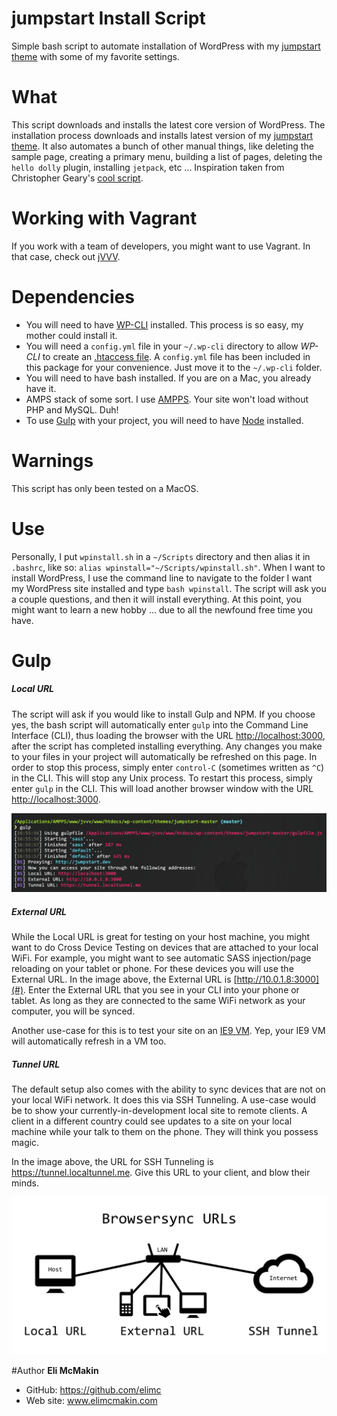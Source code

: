 **jumpstart Install Script**
====
Simple bash script to automate installation of WordPress with my [jumpstart theme](https://github.com/elimc/jumpstart) with some of my favorite settings.

# What
This script downloads and installs the latest core version of WordPress. The installation process downloads and installs latest version of my [jumpstart theme](https://github.com/elimc/jumpstart). It also automates a bunch of other manual things, like deleting the sample page, creating a primary menu, building a list of pages, deleting the `hello dolly` plugin, installing `jetpack`, etc ... Inspiration taken from Christopher Geary's [cool script](http://www.ltconsulting.co.uk/automated-wordpress-installation-with-bash-wp-cli/).

# Working with Vagrant
If you work with a team of developers, you might want to use Vagrant. In that case, check out [jVVV](https://github.com/elimc/jumpstart-vvv).

# Dependencies
* You will need to have [WP-CLI](http://wp-cli.org/) installed. This process is so easy, my mother could install it.
* You will need a `config.yml` file in your `~/.wp-cli` directory to allow *WP-CLI* to create an [.htaccess file](http://wp-cli.org/commands/rewrite/flush/). A `config.yml` file has been included in this package for your convenience. Just move it to the `~/.wp-cli` folder.
* You will need to have bash installed. If you are on a Mac, you already have it.
* AMPS stack of some sort. I use [AMPPS](http://www.ampps.com/). Your site won't load without PHP and MySQL. Duh!
* To use [Gulp](http://gulpjs.com/) with your project, you will need to have [Node](https://nodejs.org/) installed.

# Warnings
This script has only been tested on a MacOS.

# Use
Personally, I put `wpinstall.sh` in a `~/Scripts` directory and then alias it in `.bashrc`, like so: `alias wpinstall="~/Scripts/wpinstall.sh"`. When I want to install WordPress, I use the command line to navigate to the folder I want my WordPress site installed and type `bash wpinstall`. The script will ask you a couple questions, and then it will install everything. At this point, you might want to learn a new hobby ... due to all the newfound free time you have.

# Gulp
##### Local URL
The script will ask if you would like to install Gulp and NPM. If you choose yes, the bash script will automatically enter `gulp` into the Command Line Interface (CLI), thus loading the browser with the URL [http://localhost:3000](#), after the script has completed installing everything. Any changes you make to your files in your project will automatically be refreshed on this page. In order to stop this process, simply enter `control-C` (sometimes written as `^C`) in the CLI. This will stop any Unix process. To restart this process, simply enter `gulp` in the CLI. This will load another browser window with the URL [http://localhost:3000](#).

![URL options](./readme_images/gulp.jpg)

##### External URL
While the Local URL is great for testing on your host machine, you might want to do Cross Device Testing on devices that are attached to your local WiFi. For example, you might want to see automatic SASS injection/page reloading on your tablet or phone. For these devices you will use the External URL. In the image above, the External URL is [http://10.0.1.8:3000](#). Enter the External URL that you see in your CLI into your phone or tablet. As long as they are connected to the same WiFi network as your computer, you will be synced.

Another use-case for this is to test your site on an [IE9 VM](http://dev.modern.ie/tools/vms/). Yep, your IE9 VM will automatically refresh in a VM too.

##### Tunnel URL
The default setup also comes with the ability to sync devices that are not on your local WiFi network. It does this via SSH Tunneling. A use-case would be to show your currently-in-development local site to remote clients. A client in a different country could see updates to a site on your local machine while your talk to them on the phone. They will think you possess magic.

In the image above, the URL for SSH Tunneling is https://tunnel.localtunnel.me. Give this URL to your client, and blow their minds.

![URL options](./readme_images/browsersync_urls_web.png)

#Author
**Eli McMakin**

* GitHub: https://github.com/elimc
* Web site: www.elimcmakin.com